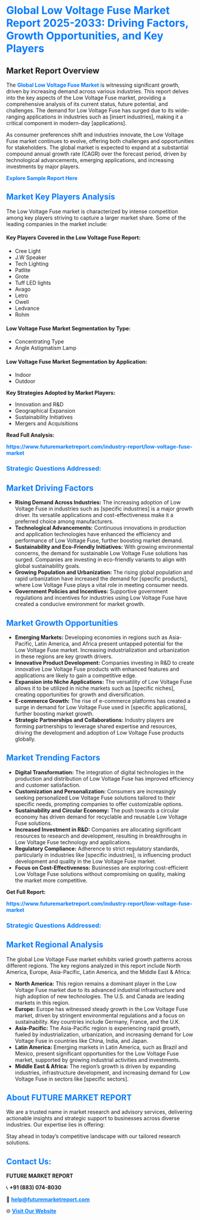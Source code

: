 <h1 style="color: #007BFF;">Global Low Voltage Fuse Market Report 2025-2033: Driving Factors, Growth Opportunities, and Key Players</h1>

<section id="overview">
<h2>Market Report Overview</h2>
<p>The <a href="https://www.futuremarketreport.com/industry-report/low-voltage-fuse-market" style="color: #007BFF; text-decoration: none;"><strong>Global Low Voltage Fuse Market</strong></a> is witnessing significant growth, driven by increasing demand across various industries. This report delves into the key aspects of the Low Voltage Fuse market, providing a comprehensive analysis of its current status, future potential, and challenges. The demand for Low Voltage Fuse has surged due to its wide-ranging applications in industries such as [insert industries], making it a critical component in modern-day [applications].</p>
<p>As consumer preferences shift and industries innovate, the Low Voltage Fuse market continues to evolve, offering both challenges and opportunities for stakeholders. The global market is expected to expand at a substantial compound annual growth rate (CAGR) over the forecast period, driven by technological advancements, emerging applications, and increasing investments by major players.</p>
</section>

<section id="overview">
<p><a href="https://www.futuremarketreport.com/request-sample/reportId=32542" style="color: #007BFF; text-decoration: none;"><strong>Explore Sample Report Here</strong></a></p>
</section>

<section id="key-players">
<h2 style="color: #007BFF;">Market Key Players Analysis</h2>
<p>The Low Voltage Fuse market is characterized by intense competition among key players striving to capture a larger market share. Some of the leading companies in the market include:</p>
<h4>Key Players Covered in the Low Voltage Fuse Report:</h4>
<ul><li>Cree Light</li><li>J.W Speaker</li><li>Tech Lighting</li><li>Patlite</li><li>Grote</li><li>Tuff LED lights</li><li>Avago</li><li>Letro</li><li>Owell</li><li>Ledvance</li><li>Rohm</li></ul>
<h4>Low Voltage Fuse Market Segmentation by Type:</h4>
<ul><li>Concentrating Type</li><li>Angle Astigmatism Lamp</li></ul>

<h4>Low Voltage Fuse Market Segmentation by Application:</h4>
<ul><li>Indoor</li><li>Outdoor</li></ul>
<p><strong>Key Strategies Adopted by Market Players:</strong></p>
<ul>
<li>Innovation and R&D</li>
<li>Geographical Expansion</li>
<li>Sustainability Initiatives</li>
<li>Mergers and Acquisitions</li>
</ul>
</section>

<section>
<p><strong>Read Full Analysis: </strong></p><a href="https://www.futuremarketreport.com/industry-report/low-voltage-fuse-market" style="color: #007BFF; text-decoration: none;"><strong>https://www.futuremarketreport.com/industry-report/low-voltage-fuse-market</strong></a>
<h3 style="color: #007BFF;">Strategic Questions Addressed:</h3>
</section>

<section id="driving-factors">
<h2 style="color: #007BFF;">Market Driving Factors</h2>
<ul>
<li><strong>Rising Demand Across Industries:</strong> The increasing adoption of Low Voltage Fuse in industries such as [specific industries] is a major growth driver. Its versatile applications and cost-effectiveness make it a preferred choice among manufacturers.</li>
<li><strong>Technological Advancements:</strong> Continuous innovations in production and application technologies have enhanced the efficiency and performance of Low Voltage Fuse, further boosting market demand.</li>
<li><strong>Sustainability and Eco-Friendly Initiatives:</strong> With growing environmental concerns, the demand for sustainable Low Voltage Fuse solutions has surged. Companies are investing in eco-friendly variants to align with global sustainability goals.</li>
<li><strong>Growing Population and Urbanization:</strong> The rising global population and rapid urbanization have increased the demand for [specific products], where Low Voltage Fuse plays a vital role in meeting consumer needs.</li>
<li><strong>Government Policies and Incentives:</strong> Supportive government regulations and incentives for industries using Low Voltage Fuse have created a conducive environment for market growth.</li>
</ul>
</section>

<section id="growth-opportunities">
<h2 style="color: #007BFF;">Market Growth Opportunities</h2>
<ul>
<li><strong>Emerging Markets:</strong> Developing economies in regions such as Asia-Pacific, Latin America, and Africa present untapped potential for the Low Voltage Fuse market. Increasing industrialization and urbanization in these regions are key growth drivers.</li>
<li><strong>Innovative Product Development:</strong> Companies investing in R&D to create innovative Low Voltage Fuse products with enhanced features and applications are likely to gain a competitive edge.</li>
<li><strong>Expansion into Niche Applications:</strong> The versatility of Low Voltage Fuse allows it to be utilized in niche markets such as [specific niches], creating opportunities for growth and diversification.</li>
<li><strong>E-commerce Growth:</strong> The rise of e-commerce platforms has created a surge in demand for Low Voltage Fuse used in [specific applications], further boosting market growth.</li>
<li><strong>Strategic Partnerships and Collaborations:</strong> Industry players are forming partnerships to leverage shared expertise and resources, driving the development and adoption of Low Voltage Fuse products globally.</li>
</ul>
</section>

<section id="trending-factors">
<h2 style="color: #007BFF;">Market Trending Factors</h2>
<ul>
<li><strong>Digital Transformation:</strong> The integration of digital technologies in the production and distribution of Low Voltage Fuse has improved efficiency and customer satisfaction.</li>
<li><strong>Customization and Personalization:</strong> Consumers are increasingly seeking personalized Low Voltage Fuse solutions tailored to their specific needs, prompting companies to offer customizable options.</li>
<li><strong>Sustainability and Circular Economy:</strong> The push towards a circular economy has driven demand for recyclable and reusable Low Voltage Fuse solutions.</li>
<li><strong>Increased Investment in R&D:</strong> Companies are allocating significant resources to research and development, resulting in breakthroughs in Low Voltage Fuse technology and applications.</li>
<li><strong>Regulatory Compliance:</strong> Adherence to strict regulatory standards, particularly in industries like [specific industries], is influencing product development and quality in the Low Voltage Fuse market.</li>
<li><strong>Focus on Cost-Effectiveness:</strong> Businesses are exploring cost-efficient Low Voltage Fuse solutions without compromising on quality, making the market more competitive.</li>
</ul>
</section>

<section>
<p><strong>Get Full Report: </strong></p><a href="https://www.futuremarketreport.com/industry-report/low-voltage-fuse-market" style="color: #007BFF; text-decoration: none;"><strong>https://www.futuremarketreport.com/industry-report/low-voltage-fuse-market</strong></a>
<h3 style="color: #007BFF;">Strategic Questions Addressed:</h3>
</section>


<section id="regional-analysis">
<h2 style="color: #007BFF;">Market Regional Analysis</h2>
<p>The global Low Voltage Fuse market exhibits varied growth patterns across different regions. The key regions analyzed in this report include North America, Europe, Asia-Pacific, Latin America, and the Middle East & Africa:</p>
<ul>
<li><strong>North America:</strong> This region remains a dominant player in the Low Voltage Fuse market due to its advanced industrial infrastructure and high adoption of new technologies. The U.S. and Canada are leading markets in this region.</li>
<li><strong>Europe:</strong> Europe has witnessed steady growth in the Low Voltage Fuse market, driven by stringent environmental regulations and a focus on sustainability. Key countries include Germany, France, and the U.K.</li>
<li><strong>Asia-Pacific:</strong> The Asia-Pacific region is experiencing rapid growth, fueled by industrialization, urbanization, and increasing demand for Low Voltage Fuse in countries like China, India, and Japan.</li>
<li><strong>Latin America:</strong> Emerging markets in Latin America, such as Brazil and Mexico, present significant opportunities for the Low Voltage Fuse market, supported by growing industrial activities and investments.</li>
<li><strong>Middle East & Africa:</strong> The region’s growth is driven by expanding industries, infrastructure development, and increasing demand for Low Voltage Fuse in sectors like [specific sectors].</li>
</ul>
</section>

<footer>
<h2 style="color: #007BFF;">About FUTURE MARKET REPORT</h2>
<p>We are a trusted name in market research and advisory services, delivering actionable insights and strategic support to businesses across diverse industries. Our expertise lies in offering:</p>

<p>Stay ahead in today’s competitive landscape with our tailored research solutions.</p>

<h2 style="color: #007BFF;">Contact Us:</h2>
<p><strong>FUTURE MARKET REPORT</strong></p>
<p>📞 <strong>+91 (883) 074-8030</strong></p>
<p>📧 <strong><a href="mailto:help@futuremarketreport.com" style="color: #007BFF;">help@futuremarketreport.com</a></strong></p>
<p>🌐 <strong><a href="https://www.futuremarketreport.com/" style="color: #007BFF;">Visit Our Website</a></strong></p>
</footer>